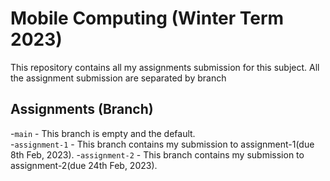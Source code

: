 # Mobile Computing (Winter Term 2023)

This repository contains all my assignments submission for this subject. All the assignment submission are separated by branch

## Assignments (Branch)
  -`main` - This branch is empty and the default. <br>
  -`assignment-1` - This branch contains my submission to assignment-1(due 8th Feb, 2023).
  -`assignment-2` - This branch contains my submission to assignment-2(due 24th Feb, 2023).
